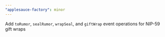 ```yaml
---
"applesauce-factory": minor
---
```


Add `toRumor`, `sealRumor`, `wrapSeal`, and `giftWrap` event operations for NIP-59 gift wraps
